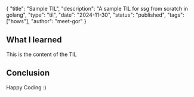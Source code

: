 {
    "title": "Sample TIL",
    "description": "A sample TIL for ssg from scratch in golang",
    "type": "til",
    "date": "2024-11-30",
    "status": "published",
    "tags": ["hows"],
    "author": "meet-gor"
}

## What I learned

This is the content of the TIL

## Conclusion

Happy Coding :)

